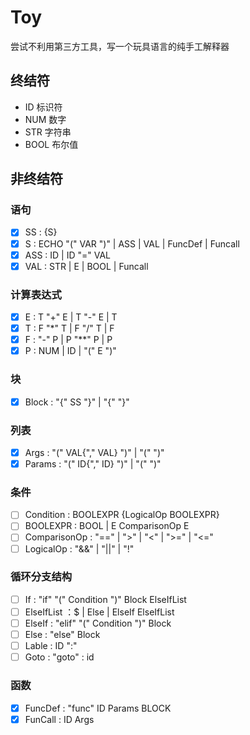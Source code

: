 ﻿# Toy

尝试不利用第三方工具，写一个玩具语言的纯手工解释器

## 终结符

- ID 标识符
- NUM 数字
- STR 字符串
- BOOL 布尔值

## 非终结符

### 语句

- [x] SS : {S}
- [x] S : ECHO "(" VAR ")" | ASS | VAL | FuncDef | Funcall
- [x] ASS : ID | ID "=" VAL
- [x] VAL : STR | E | BOOL | Funcall

### 计算表达式

- [x] E : T "+" E | T "-" E | T
- [x] T : F "*" T | F "/" T | F
- [x] F : "-" P | P "**" P | P
- [x] P : NUM | ID | "(" E ")"

### 块

- [x] Block : "{" SS "}" | "{" "}"

### 列表

- [x] Args : "(" VAL{"," VAL} ")" | "(" ")"
- [x] Params : "(" ID{"," ID} ")" | "(" ")"

### 条件

- [ ] Condition :  BOOLEXPR {LogicalOp BOOLEXPR}
- [ ] BOOLEXPR :  BOOL | E ComparisonOp E
- [ ] ComparisonOp : "==" | ">" | "<" | ">=" | "<="
- [ ] LogicalOp : "&&" | "||" | "!"

### 循环分支结构

- [ ] If : "if" "(" Condition ")" Block ElseIfList
- [ ] ElseIfList ：$ | Else | ElseIf ElseIfList
- [ ] ElseIf : "elif" "(" Condition ")"  Block
- [ ] Else : "else" Block
- [ ] Lable : ID ":"
- [ ] Goto : "goto" : id

### 函数

- [x] FuncDef : "func" ID Params BLOCK
- [x] FunCall : ID Args

